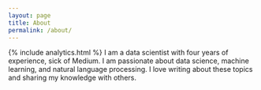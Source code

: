 ```yaml
---
layout: page
title: About
permalink: /about/
---
```

{% include analytics.html %}
I am a data scientist with four years of experience, sick of Medium. I am passionate about data science, machine learning, and natural language processing. I love writing about these topics and sharing my knowledge with others.